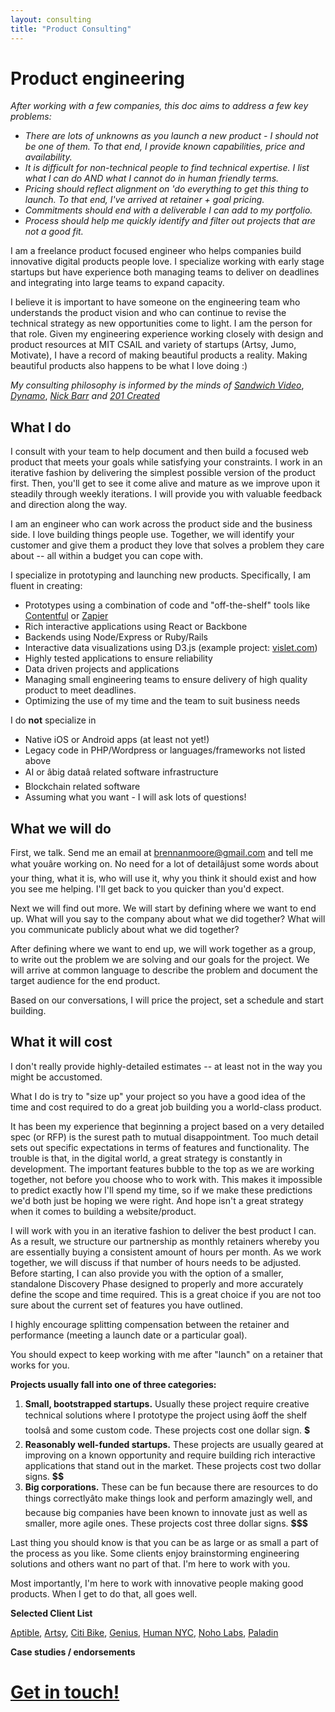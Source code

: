 ```yaml
---
layout: consulting
title: "Product Consulting"
---
```


Product engineering
===================

*After working with a few companies, this doc aims to address a few key
problems:*

-   *There are lots of unknowns as you launch a new product - I should
    not be one of them. To that end, I provide known capabilities, price and availability.*
-   *It is difficult for non-technical people to find
    technical expertise. I list what I can do AND what I cannot do in human friendly terms.*
-   *Pricing should reflect alignment on 'do everything to get this
    thing to launch. To that end, I've arrived at retainer + goal pricing.*
-   *Commitments should end with a deliverable I can add to
    my portfolio.*
-   *Process should help me quickly identify and filter out projects
    that are not a good fit.*

I am a freelance product focused engineer who helps companies build
innovative digital products people love. I specialize working with early
stage startups but have experience both managing teams to deliver on
deadlines and integrating into large teams to expand capacity.

I believe it is important to have someone on the engineering team who
understands the product vision and who can continue to revise the
technical strategy as new opportunities come to light. I am the person
for that role. Given my engineering experience working closely with
design and product resources at MIT CSAIL and variety of startups
(Artsy, Jumo, Motivate), I have a record of making beautiful products a
reality. Making beautiful products also happens to be what I love doing
:)

*My consulting philosophy is informed by the minds of* [*Sandwich Video*](http://sandwichvideo.com/how-it-works/), [*Dynamo*](http://www.godynamo.com/), [*Nick Barr*](https://paper.dropbox.com/doc/Get-product-fit-MZaoett7Wg26s8QbU95la) *and* [*201 Created*](http://www.201-created.com/)

What I do
---------

I consult with your team to help document and then build a focused web
product that meets your goals while satisfying your constraints. I work
in an iterative fashion by delivering the simplest possible version of
the product first. Then, you'll get to see it come alive and mature as
we improve upon it steadily through weekly iterations. I will provide
you with valuable feedback and direction along the way.

I am an engineer who can work across the product side and the business
side. I love building things people use. Together, we will identify your
customer and give them a product they love that solves a problem they
care about -- all within a budget you can cope with.

I specialize in prototyping and launching new products. Specifically, I
am fluent in creating:

-   Prototypes using a combination of code and "off-the-shelf" tools
    like [Contentful](https://www.contentful.com) or
    [Zapier](https://www.zapier.com)
-   Rich interactive applications using React or Backbone
-   Backends using Node/Express or Ruby/Rails
-   Interactive data visualizations using D3.js (example project:
    [vislet.com](http://vislet.com))
-   Highly tested applications to ensure reliability
-   Data driven projects and applications
-   Managing small engineering teams to ensure delivery of high quality
    product to meet deadlines.
-   Optimizing the use of my time and the team to suit business needs

I do **not** specialize in

-   Native iOS or Android apps (at least not yet!)
-   Legacy code in PHP/Wordpress or languages/frameworks not listed
    above
-   AI or âbig dataâ related software infrastructure
-   Blockchain related software
-   Assuming what you want - I will ask lots of questions!


What we will do
---------------

First, we talk. Send me an email at brennanmoore@gmail.com and tell me
what youâre working on. No need for a lot of detailâjust some words
about your thing, what it is, who will use it, why you think it should
exist and how you see me helping. I'll get back to you quicker than
you'd expect.

Next we will find out more. We will start by defining where we want to
end up. What will you say to the company about what we did together?
What will you communicate publicly about what we did together?

After defining where we want to end up, we will work together as a
group, to write out the problem we are solving and our goals for the
project. We will arrive at common language to describe the problem and
document the target audience for the end product.

Based on our conversations, I will price the project, set a schedule and
start building.

What it will cost
-----------------

I don't really provide highly-detailed estimates -- at least not in the
way you might be accustomed.

What I do is try to "size up" your project so you have a good idea of
the time and cost required to do a great job building you a world-class
product.

It has been my experience that beginning a project based on a very
detailed spec (or RFP) is the surest path to mutual disappointment. Too
much detail sets out specific expectations in terms of features and
functionality. The trouble is that, in the digital world, a great
strategy is constantly in development. The important features bubble to
the top as we are working together, not before you choose who to work
with. This makes it impossible to predict exactly how I'll spend my
time, so if we make these predictions we'd both just be hoping we were
right. And hope isn't a great strategy when it comes to building a
website/product.

I will work with you in an iterative fashion to deliver the best product
I can. As a result, we structure our partnership as monthly retainers
whereby you are essentially buying a consistent amount of hours per
month. As we work together, we will discuss if that number of hours
needs to be adjusted. Before starting, I can also provide you with the
option of a smaller, standalone Discovery Phase designed to properly and
more accurately define the scope and time required. This is a great
choice if you are not too sure about the current set of features you
have outlined.

I highly encourage splitting compensation between the retainer and
performance (meeting a launch date or a particular goal).

You should expect to keep working with me after "launch" on a retainer
that works for you.

**Projects usually fall into one of three categories:**

1.  **Small, bootstrapped startups.** Usually these project require
    creative technical solutions where I prototype the project using
    âoff the shelf toolsâ and some custom code. These projects cost
    one dollar sign. **$**
2.  **Reasonably well-funded startups.** These projects are usually
    geared at improving on a known opportunity and require building rich
    interactive applications that stand out in the market. These
    projects cost two dollar signs. **$$**
3.  **Big corporations.** These can be fun because there are resources
    to do things correctlyâto make things look and perform amazingly
    well, and because big companies have been known to innovate just as
    well as smaller, more agile ones. These projects cost three
    dollar signs. **$$$**

Last thing you should know is that you can be as large or as small a
part of the process as you like. Some clients enjoy brainstorming
engineering solutions and others want no part of that. I'm here to
work with you.

Most importantly, I'm here to work with innovative people making good
products. When I get to do that, all goes well.

**Selected Client List**

[Aptible](https://www.aptible.com), [Artsy](https://www.artsy.net),
[Citi Bike](https://www.citibike.com), [Genius](https://www.genius.com),
[Human NYC](http://human-nyc.com/), [Noho Labs](http://www.noho.io/),
[Paladin](http://joinpaladin.com)


**Case studies / endorsements**

[Get in touch!](mailto:brennanmoore@gmail.com)
===============================================
